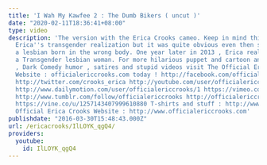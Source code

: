 ```yaml
---
title: 'I Wah My Kawfee 2 : The Dumb Bikers ( uncut )'
date: "2020-02-11T18:36:41+08:00"
type: video
description: 'The version with the Erica Crooks cameo. Keep in mind this was before
  Erica''s transgender realization but it was quite obvious even then she was indeed
  a lesbian born in the wrong body. One year later in 2013 , Erica realized she was
  a Transgender lesbian woman. For more hilarious puppet and cartoon animation parodies
  , Dark Comedy humor , satires and stupid videos visit The Official Erica Crooks
  Website : officialericcrooks.com today ! http://facebook.com/officialericcrooks
  http://twitter.com/crooks_erica http://youtube.com/user/officialericcrooks http://Instagram.com/officialericcrooks/
  http://www.dailymotion.com/user/officialericcrooks/1 https://vimeo.com/officialericcrooks
  http://www.tumblr.com/follow/officialericcrooks http://officialericcrooks.newgrounds.com
  https://vine.co/u/1257143407999610880 T-shirts and stuff : http://www.zazzle.com/officialericcrooks
  Official Erica Crooks Website : http://www.officialericcrooks.com'
publishdate: "2016-03-30T15:48:43.000Z"
url: /ericacrooks/IlLOYK_qgQ4/
providers:
  youtube:
    id: IlLOYK_qgQ4
---
```

